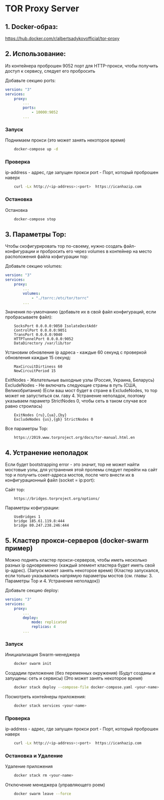 # TOR Proxy Server

## 1. Docker-образ:
https://hub.docker.com/r/albertsadykovofficial/tor-proxy

## 2. Использование:
Из контейнера проброшен 9052 порт для HTTP-прокси,
чтобы получить доступ к сервису, следует его пробросить

Добавьте секцию ports:
```yaml
version: "3"
services:
	proxy:
		...
		ports:
			- 10000:9052
		...
```

### Запуск
Поднимаем прокси (это может занять некоторое время)
```bash
	docker-compose up -d
```

### Проверка
ip-address - адрес, где запущен прокси
port - Порт, который проброшен наверх
```sh
	curl -Lx http://<ip-address>:<port>  https://icanhazip.com
```

### Остановка
Остановка
```bash
	docker-compose stop
```

## 3. Параметры Тор:
Чтобы скофигурировать тор по-своему, нужно создать файл-конфигурации и
пробросить его через volumes в контейнер на место расположения файла 
кофигурации тор:

Добавьте секцию volumes:
```yaml
version: "3"
services:
	proxy:
		...
		volumes:
			- "./torrc:/etc/tor/torrc"
		...
```

Значения по-умолчанию (добавьте их в свой файл конфигураций, если пробрасываете файл):
```
	SocksPort 0.0.0.0:9050 IsolateDestAddr
	ControlPort 0.0.0.0:9051
	TransPort 0.0.0.0:9040
	HTTPTunnelPort 0.0.0.0:9052
	DataDirectory /var/lib/tor
```

Установим обновление ip адреса - каждые 60 секунд с проверкой обновления каждые 15 секунд:
```
	MaxCircuitDirtiness 60
	NewCircuitPeriod 15
```

ExitNodes - Желательные выходные узлы (Россия, Украина, Беларусь)
ExcludeNodes - Не включать следующие страны в путь (США, Великобритания)
(Если ваш мост будет в стране в ExcludeNodes, то тор может не запуститься
см. гаву 4. Устранение неполадок, поэтому указываем параметр StrictNodes 0,
чтобы сеть в таком случае все равно строилась)
```
	ExitNodes {ru},{ua},{by}
	ExcludeNodes {us},{gb} StrictNodes 0
```

Все параметры Тор:
```
	https://2019.www.torproject.org/docs/tor-manual.html.en
```

## 4. Устранение неполадок
Если будет bootstrapping error - это значит, тор не может найти мостовые узлы, для
устранения этой пролемы следует перейти на сайт тор и получить сокет-адреса мостов,
после чего внести их в конфигурационный файл (socket = ip:port):

Сайт тор:
```
	https://bridges.torproject.org/options/
```

Параметры кофигурации:
```
	UseBridges 1
	bridge 185.61.119.8:444
	bridge 80.247.238.246:444
```

## 5. Кластер прокси-серверов (docker-swarm пример)
Можно поднять кластер прокси-серверов, чтобы иметь несколько разных ip
одновременно (каждый элемент кластера будет иметь свой ip-адрес).
(Запуск может занять некоторое время)
(Кластер запускался, если только указывались напрямую параметры мостов
(см. главы: 3. Параметры Тор и 4. Устранение неполадок))

Добавьте секцию deploy:
```yaml
version: "3"
services:
	proxy:
		...
		deploy:
			mode: replicated
			replicas: 4
		...
```

### Запуск

Инициализация Swarm-менеджера
```bash
	docker swarm init
```

Создадим приложение (без переменных окружения)
(Будут созданы и запущены: сеть и сервисы)
(Это может занять некоторое время)
```bash
	docker stack deploy --compose-file docker-compose.yaml <your-name>
```

Посмотреть контейнеры приложения:
```bash
	docker stack services <your-name>
```

### Проверка
ip-address - адрес, где запущен прокси
port - Порт, который проброшен наверх
```sh
	curl -Lx http://<ip-address>:<port>  https://icanhazip.com
```

### Остановка и Удаление
Удаление приложения
```bash
	docker stack rm <your-name>
```

Отключение менеджера (управляющего роем) 
```bash
	docker swarm leave --force
```